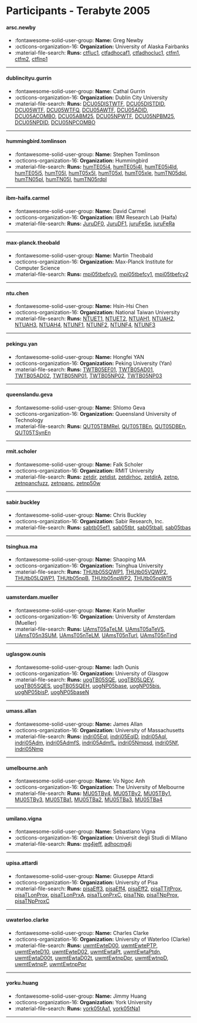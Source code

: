 # Participants - Terabyte 2005 

#### arsc.newby
 - :fontawesome-solid-user-group: **Name:** Greg Newby
 - :octicons-organization-16: **Organization:** University of Alaska Fairbanks
 - :material-file-search: **Runs:** [ctfluc1](./runs.md#ctfluc1), [ctfadhocaf1](./runs.md#ctfadhocaf1), [ctfadhocluc1](./runs.md#ctfadhocluc1), [ctfm1](./runs.md#ctfm1), [ctfm2](./runs.md#ctfm2), [ctflnp1](./runs.md#ctflnp1) 

---
#### dublincityu.gurrin
 - :fontawesome-solid-user-group: **Name:** Cathal Gurrin
 - :octicons-organization-16: **Organization:** Dublin City University
 - :material-file-search: **Runs:** [DCU05DISTWTF](./runs.md#dcu05distwtf), [DCU05DISTDID](./runs.md#dcu05distdid), [DCU05WTF](./runs.md#dcu05wtf), [DCU05WTFQ](./runs.md#dcu05wtfq), [DCU05AWTF](./runs.md#dcu05awtf), [DCU05ADID](./runs.md#dcu05adid), [DCU05ACOMBO](./runs.md#dcu05acombo), [DCU05ABM25](./runs.md#dcu05abm25), [DCU05NPWTF](./runs.md#dcu05npwtf), [DCU05NPBM25](./runs.md#dcu05npbm25), [DCU05NPDID](./runs.md#dcu05npdid), [DCU05NPCOMBO](./runs.md#dcu05npcombo) 

---
#### hummingbird.tomlinson
 - :fontawesome-solid-user-group: **Name:** Stephen Tomlinson
 - :octicons-organization-16: **Organization:** Hummingbird
 - :material-file-search: **Runs:** [humTE05i4](./runs.md#humte05i4), [humTE05i4l](./runs.md#humte05i4l), [humTE05i4ld](./runs.md#humte05i4ld), [humTE05i5](./runs.md#humte05i5), [humT05l](./runs.md#humt05l), [humT05x5l](./runs.md#humt05x5l), [humT05xl](./runs.md#humt05xl), [humT05xle](./runs.md#humt05xle), [humTN05dpl](./runs.md#humtn05dpl), [humTN05pl](./runs.md#humtn05pl), [humTN05l](./runs.md#humtn05l), [humTN05rdpl](./runs.md#humtn05rdpl) 

---
#### ibm-haifa.carmel
 - :fontawesome-solid-user-group: **Name:** David Carmel
 - :octicons-organization-16: **Organization:** IBM Research Lab (Haifa)
 - :material-file-search: **Runs:** [JuruDF0](./runs.md#jurudf0), [JuruDF1](./runs.md#jurudf1), [juruFeSe](./runs.md#jurufese), [juruFeRa](./runs.md#jurufera) 

---
#### max-planck.theobald
 - :fontawesome-solid-user-group: **Name:** Martin Theobald
 - :octicons-organization-16: **Organization:** Max-Planck Institute for Computer Science
 - :material-file-search: **Runs:** [mpi05tbefcy0](./runs.md#mpi05tbefcy0), [mpi05tbefcy1](./runs.md#mpi05tbefcy1), [mpi05tbefcy2](./runs.md#mpi05tbefcy2) 

---
#### ntu.chen
 - :fontawesome-solid-user-group: **Name:** Hsin-Hsi Chen
 - :octicons-organization-16: **Organization:** National Taiwan University
 - :material-file-search: **Runs:** [NTUET1](./runs.md#ntuet1), [NTUET2](./runs.md#ntuet2), [NTUAH1](./runs.md#ntuah1), [NTUAH2](./runs.md#ntuah2), [NTUAH3](./runs.md#ntuah3), [NTUAH4](./runs.md#ntuah4), [NTUNF1](./runs.md#ntunf1), [NTUNF2](./runs.md#ntunf2), [NTUNF4](./runs.md#ntunf4), [NTUNF3](./runs.md#ntunf3) 

---
#### pekingu.yan
 - :fontawesome-solid-user-group: **Name:** Hongfei YAN
 - :octicons-organization-16: **Organization:** Peking University (Yan)
 - :material-file-search: **Runs:** [TWTB05EF01](./runs.md#twtb05ef01), [TWTB05AD01](./runs.md#twtb05ad01), [TWTB05AD02](./runs.md#twtb05ad02), [TWTB05NP01](./runs.md#twtb05np01), [TWTB05NP02](./runs.md#twtb05np02), [TWTB05NP03](./runs.md#twtb05np03) 

---
#### queenslandu.geva
 - :fontawesome-solid-user-group: **Name:** Shlomo Geva
 - :octicons-organization-16: **Organization:** Queensland University of Technology
 - :material-file-search: **Runs:** [QUT05TBMRel](./runs.md#qut05tbmrel), [QUT05TBEn](./runs.md#qut05tben), [QUT05DBEn](./runs.md#qut05dben), [QUT05TSynEn](./runs.md#qut05tsynen) 

---
#### rmit.scholer
 - :fontawesome-solid-user-group: **Name:** Falk Scholer
 - :octicons-organization-16: **Organization:** RMIT University
 - :material-file-search: **Runs:** [zetdir](./runs.md#zetdir), [zetdist](./runs.md#zetdist), [zetdirhoc](./runs.md#zetdirhoc), [zetdirA](./runs.md#zetdira), [zetnp](./runs.md#zetnp), [zetnpancfuzz](./runs.md#zetnpancfuzz), [zetnpanc](./runs.md#zetnpanc), [zetnp50w](./runs.md#zetnp50w) 

---
#### sabir.buckley
 - :fontawesome-solid-user-group: **Name:** Chris Buckley
 - :octicons-organization-16: **Organization:** Sabir Research, Inc.
 - :material-file-search: **Runs:** [sabtb05ef1](./runs.md#sabtb05ef1), [sab05tbt](./runs.md#sab05tbt), [sab05tball](./runs.md#sab05tball), [sab05tbas](./runs.md#sab05tbas) 

---
#### tsinghua.ma
 - :fontawesome-solid-user-group: **Name:** Shaoping MA
 - :octicons-organization-16: **Organization:** Tsinghua University
 - :material-file-search: **Runs:** [THUtb05SQWP1](./runs.md#thutb05sqwp1), [THUtb05VQWP2](./runs.md#thutb05vqwp2), [THUtb05LQWP1](./runs.md#thutb05lqwp1), [THUtb05npB](./runs.md#thutb05npb), [THUtb05npWP2](./runs.md#thutb05npwp2), [THUtb05npW15](./runs.md#thutb05npw15) 

---
#### uamsterdam.mueller
 - :fontawesome-solid-user-group: **Name:** Karin Mueller
 - :octicons-organization-16: **Organization:** University of Amsterdam (Mueller)
 - :material-file-search: **Runs:** [UAmsT05aTeLM](./runs.md#uamst05atelm), [UAmsT05aTeVS](./runs.md#uamst05atevs), [UAmsT05n3SUM](./runs.md#uamst05n3sum), [UAmsT05nTeLM](./runs.md#uamst05ntelm), [UAmsT05nTurl](./runs.md#uamst05nturl), [UAmsT05nTind](./runs.md#uamst05ntind) 

---
#### uglasgow.ounis
 - :fontawesome-solid-user-group: **Name:** Iadh Ounis
 - :octicons-organization-16: **Organization:** University of Glasgow
 - :material-file-search: **Runs:** [uogTB05SQE](./runs.md#uogtb05sqe), [uogTB05LQEV](./runs.md#uogtb05lqev), [uogTB05SQES](./runs.md#uogtb05sqes), [uogTB05SQEH](./runs.md#uogtb05sqeh), [uogNP05base](./runs.md#uognp05base), [uogNP05bis](./runs.md#uognp05bis), [uogNP05bisP](./runs.md#uognp05bisp), [uogNP05baseN](./runs.md#uognp05basen) 

---
#### umass.allan
 - :fontawesome-solid-user-group: **Name:** James Allan
 - :octicons-organization-16: **Organization:** University of Massachusetts
 - :material-file-search: **Runs:** [indri05Eql](./runs.md#indri05eql), [indri05EqlD](./runs.md#indri05eqld), [indri05Aql](./runs.md#indri05aql), [indri05Adm](./runs.md#indri05adm), [indri05AdmfS](./runs.md#indri05admfs), [indri05AdmfL](./runs.md#indri05admfl), [indri05Nmpsd](./runs.md#indri05nmpsd), [indri05Nf](./runs.md#indri05nf), [indri05Nmp](./runs.md#indri05nmp) 

---
#### umelbourne.anh
 - :fontawesome-solid-user-group: **Name:** Vo Ngoc Anh
 - :octicons-organization-16: **Organization:** The University of Melbourne
 - :material-file-search: **Runs:** [MU05TBy4](./runs.md#mu05tby4), [MU05TBy2](./runs.md#mu05tby2), [MU05TBy1](./runs.md#mu05tby1), [MU05TBy3](./runs.md#mu05tby3), [MU05TBa1](./runs.md#mu05tba1), [MU05TBa2](./runs.md#mu05tba2), [MU05TBa3](./runs.md#mu05tba3), [MU05TBa4](./runs.md#mu05tba4) 

---
#### umilano.vigna
 - :fontawesome-solid-user-group: **Name:** Sebastiano Vigna
 - :octicons-organization-16: **Organization:** Universit degli Studi di Milano
 - :material-file-search: **Runs:** [mg4jeff](./runs.md#mg4jeff), [adhocmg4j](./runs.md#adhocmg4j) 

---
#### upisa.attardi
 - :fontawesome-solid-user-group: **Name:** Giuseppe Attardi
 - :octicons-organization-16: **Organization:** University of Pisa
 - :material-file-search: **Runs:** [pisaEff3](./runs.md#pisaeff3), [pisaEff4](./runs.md#pisaeff4), [pisaEff2](./runs.md#pisaeff2), [pisaTTitProx](./runs.md#pisattitprox), [pisaTLonProx](./runs.md#pisatlonprox), [pisaTLonPrxA](./runs.md#pisatlonprxa), [pisaTLonPrxC](./runs.md#pisatlonprxc), [pisaTNp](./runs.md#pisatnp), [pisaTNpProx](./runs.md#pisatnpprox), [pisaTNpProxC](./runs.md#pisatnpproxc) 

---
#### uwaterloo.clarke
 - :fontawesome-solid-user-group: **Name:** Charles Clarke
 - :octicons-organization-16: **Organization:** University of Waterloo (Clarke)
 - :material-file-search: **Runs:** [uwmtEwteD00](./runs.md#uwmtewted00), [uwmtEwtePTP](./runs.md#uwmtewteptp), [uwmtEwteD10](./runs.md#uwmtewted10), [uwmtEwteD02](./runs.md#uwmtewted02), [uwmtEwtaPt](./runs.md#uwmtewtapt), [uwmtEwtaPtdn](./runs.md#uwmtewtaptdn), [uwmtEwtaD00t](./runs.md#uwmtewtad00t), [uwmtEwtaD02t](./runs.md#uwmtewtad02t), [uwmtEwtnpDpr](./runs.md#uwmtewtnpdpr), [uwmtEwtnpD](./runs.md#uwmtewtnpd), [uwmtEwtnpP](./runs.md#uwmtewtnpp), [uwmtEwtnpPpr](./runs.md#uwmtewtnpppr) 

---
#### yorku.huang
 - :fontawesome-solid-user-group: **Name:** Jimmy Huang
 - :octicons-organization-16: **Organization:** York University
 - :material-file-search: **Runs:** [york05tAa1](./runs.md#york05taa1), [york05tNa1](./runs.md#york05tna1) 

---

